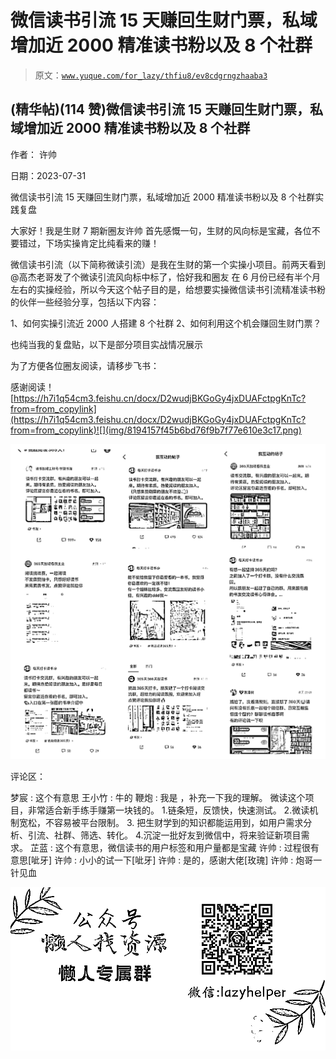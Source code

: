 # 微信读书引流 15 天赚回生财门票，私域增加近 2000 精准读书粉以及 8 个社群

> 原文：[`www.yuque.com/for_lazy/thfiu8/ev8cdgrngzhaaba3`](https://www.yuque.com/for_lazy/thfiu8/ev8cdgrngzhaaba3)



## (精华帖)(114 赞)微信读书引流 15 天赚回生财门票，私域增加近 2000 精准读书粉以及 8 个社群 

作者： 许帅 

日期：2023-07-31 

微信读书引流 15 天赚回生财门票，私域增加近 2000 精准读书粉以及 8 个社群实践复盘 

大家好！我是生财 7 期新圈友许帅 首先感慨一句，生财的风向标是宝藏，各位不要错过，下场实操肯定比纯看来的赚！ 

微信读书引流（以下简称微读引流）是我在生财的第一个实操小项目。前两天看到@高杰老哥发了个微读引流风向标中标了，恰好我和圈友 在 6 月份已经有半个月左右的实操经验，所以今天这个帖子目的是，给想要实操微信读书引流精准读书粉的伙伴一些经验分享，包括以下内容： 

1、如何实操引流近 2000 人搭建 8 个社群 2、如何利用这个机会赚回生财门票？ 

也纯当我的复盘贴，以下是部分项目实战情况展示 

为了方便各位圈友阅读，请移步飞书： 

感谢阅读！[https://h7i1q54cm3.feishu.cn/docx/D2wudjBKGoGy4jxDUAFctpgKnTc?from=from_copylink](https://h7i1q54cm3.feishu.cn/docx/D2wudjBKGoGy4jxDUAFctpgKnTc?from=from_copylink)![](img/8194157f45b6bd76f9b7f77e610e3c17.png)  

![](img/cff07f41c5f91c105cf02ec549d38e49.png)  

评论区： 

梦宸 : 这个有意思 王小竹 : 牛的 鞭炮 : 我是 ，补充一下我的理解。 微读这个项目，非常适合新手练手赚第一块钱的。 1.链条短，反馈快，快速测试。 2.微读机制宽松，不容易被平台限制。 3\. 把生财学到的知识都能运用到，如用户需求分析、引流、社群、筛选、转化。 4.沉淀一批好友到微信中，将来验证新项目需求。 芷蓝 : 这个有意思，微信读书的用户标签和用户量都是宝藏 许帅 : 过程很有意思[呲牙] 许帅 : 小小的试一下[呲牙] 许帅 : 是的，感谢大佬[玫瑰] 许帅 : 炮哥一针见血 

![](img/894d30a529e7c37bcd3392323c99941c.png)  